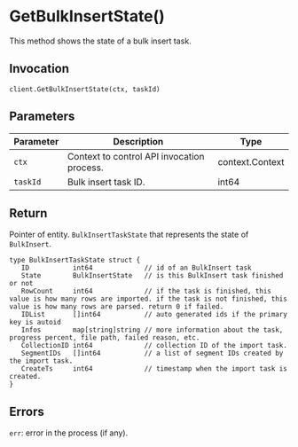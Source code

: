 # GetBulkInsertState()

This method shows the state of a bulk insert task.


## Invocation

```
client.GetBulkInsertState(ctx, taskId)
```

## Parameters

| Parameter | Description                                | Type            |
|-----------|--------------------------------------------|-----------------|
| `ctx`     | Context to control API invocation process. | context.Context |
| `taskId`  | Bulk insert task ID.                       | int64           |


## Return

Pointer of entity. `BulkInsertTaskState` that represents the state of `BulkInsert`.

```
type BulkInsertTaskState struct {
   ID           int64             // id of an BulkInsert task
   State        BulkInsertState   // is this BulkInsert task finished or not
   RowCount     int64             // if the task is finished, this value is how many rows are imported. if the task is not finished, this value is how many rows are parsed. return 0 if failed.
   IDList       []int64           // auto generated ids if the primary key is autoid
   Infos        map[string]string // more information about the task, progress percent, file path, failed reason, etc.
   CollectionID int64             // collection ID of the import task.
   SegmentIDs   []int64           // a list of segment IDs created by the import task.
   CreateTs     int64             // timestamp when the import task is created.
}
```

## Errors

`err`: error in the process (if any).


